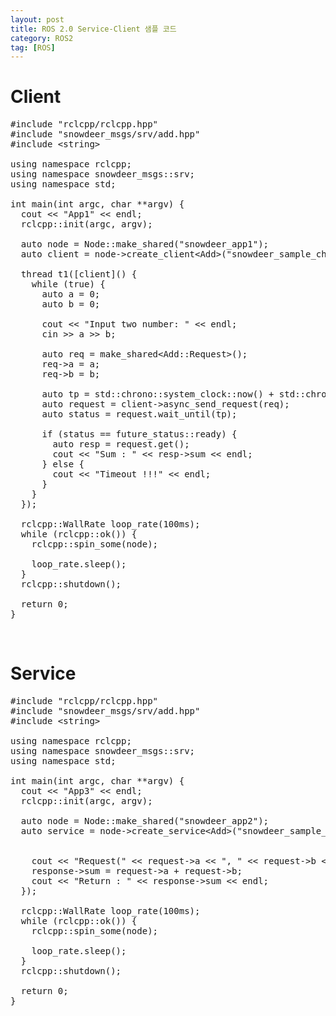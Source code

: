 ```yaml
---
layout: post
title: ROS 2.0 Service-Client 샘플 코드
category: ROS2
tag: [ROS]
---
```


# Client

<pre class="prettyprint">
#include "rclcpp/rclcpp.hpp"
#include "snowdeer_msgs/srv/add.hpp"
#include &lt;string&gt;

using namespace rclcpp;
using namespace snowdeer_msgs::srv;
using namespace std;

int main(int argc, char **argv) {
  cout << "App1" << endl;
  rclcpp::init(argc, argv);

  auto node = Node::make_shared("snowdeer_app1");
  auto client = node->create_client&lt;Add&gt;("snowdeer_sample_channel");

  thread t1([client]() {
    while (true) {
      auto a = 0;
      auto b = 0;

      cout << "Input two number: " << endl;
      cin >> a >> b;

      auto req = make_shared&lt;Add::Request&gt;();
      req->a = a;
      req->b = b;

      auto tp = std::chrono::system_clock::now() + std::chrono::seconds(3);
      auto request = client->async_send_request(req);
      auto status = request.wait_until(tp);

      if (status == future_status::ready) {
        auto resp = request.get();
        cout << "Sum : " << resp->sum << endl;
      } else {
        cout << "Timeout !!!" << endl;
      }
    }
  });

  rclcpp::WallRate loop_rate(100ms);
  while (rclcpp::ok()) {
    rclcpp::spin_some(node);

    loop_rate.sleep();
  }
  rclcpp::shutdown();

  return 0;
}
</pre>

<br>

# Service

<pre class="prettyprint">
#include "rclcpp/rclcpp.hpp"
#include "snowdeer_msgs/srv/add.hpp"
#include &lt;string&gt;

using namespace rclcpp;
using namespace snowdeer_msgs::srv;
using namespace std;

int main(int argc, char **argv) {
  cout << "App3" << endl;
  rclcpp::init(argc, argv);

  auto node = Node::make_shared("snowdeer_app2");
  auto service = node->create_service&lt;Add&gt;("snowdeer_sample_channel", [](const shared_ptr&lt;rmw_request_id_t&gt; request_header,
                                                                 const shared_ptr&lt;Add::Request&gt; request,
                                                                 const shared_ptr&lt;Add::Response&gt; response) {
    cout << "Request(" << request->a << ", " << request->b << ")" << endl;
    response->sum = request->a + request->b;
    cout << "Return : " << response->sum << endl;
  });

  rclcpp::WallRate loop_rate(100ms);
  while (rclcpp::ok()) {
    rclcpp::spin_some(node);

    loop_rate.sleep();
  }
  rclcpp::shutdown();

  return 0;
}
</pre>